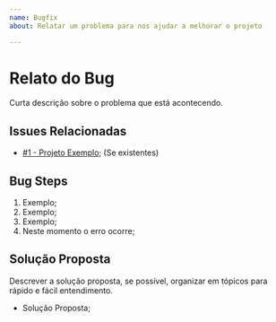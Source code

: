 ```yaml
---
name: Bugfix
about: Relatar um problema para nos ajudar a melhorar o projeto

---
```


<!--
PLEASE HELP US PROCESS GITHUB ISSUES FASTER BY PROVIDING THE FOLLOWING INFORMATION.

ISSUES MISSING IMPORTANT INFORMATION MAY BE CLOSED WITHOUT INVESTIGATION.
-->

# Relato do Bug
Curta descrição sobre o problema que está acontecendo.

## Issues Relacionadas
- [#1 - Projeto Exemplo](https://github.com/ingresse/websdk/issues/1);
(Se existentes)

## Bug Steps
1. Exemplo;
2. Exemplo;
3. Exemplo;
4. Neste momento o erro ocorre;

## Solução Proposta
Descrever a solução proposta, se possível, organizar em tópicos para rápido e fácil entendimento.
- Solução Proposta;
